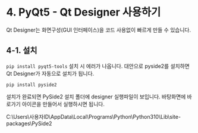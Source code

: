 # 4. PyQt5 - Qt Designer 사용하기

Qt Designer는 화면구성(GUI 인터페이스)을 코드 사용없이 빠르게 만들 수 있습니다. 

## 4-1. 설치

`pip install pyqt5-tools` 설치 시 에러가 나옵니다. 대안으로 pyside2를 설치하면 Qt Designer가 자동으로 설치가 됩니다.
```
pip install pyside2
```
설치가 완료되면 PySide2 설치 폴더에 designer 실행파일이 보입니다. 바탕화면에 바로가기 아이콘을 만들어서 실행하시면 됩니다.

C:\Users\사용자ID\AppData\Local\Programs\Python\Python310\Lib\site-packages\PySide2
